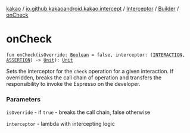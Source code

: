 [kakao](../../../index.md) / [io.github.kakaoandroid.kakao.intercept](../../index.md) / [Interceptor](../index.md) / [Builder](index.md) / [onCheck](./on-check.md)

# onCheck

`fun onCheck(isOverride: `[`Boolean`](https://kotlinlang.org/api/latest/jvm/stdlib/kotlin/-boolean/index.html)` = false, interceptor: (`[`INTERACTION`](index.md#INTERACTION)`, `[`ASSERTION`](index.md#ASSERTION)`) -> `[`Unit`](https://kotlinlang.org/api/latest/jvm/stdlib/kotlin/-unit/index.html)`): `[`Unit`](https://kotlinlang.org/api/latest/jvm/stdlib/kotlin/-unit/index.html)

Sets the interceptor for the `check` operation for a given interaction.
If overridden, breaks the call chain of operation and transfers the responsibility
to invoke the Espresso on the developer.

### Parameters

`isOverride` - if `true` - breaks the call chain, false otherwise

`interceptor` - lambda with intercepting logic